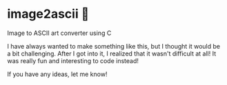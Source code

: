 # image2ascii 🚗
Image to ASCII art converter using C

I have always wanted to make something like this, but I thought it would be a bit challenging.
After I got into it, I realized that it wasn't difficult at all! It was really fun and interesting to code instead!

If you have any ideas, let me know!
